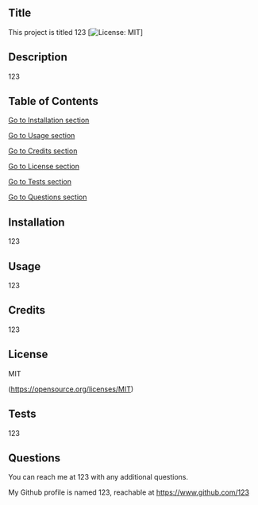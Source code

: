 ## Title

This project is titled 123
[![License: MIT](https://img.shields.io/badge/License-MIT-yellow.svg)]

## Description

123

## Table of Contents

[Go to Installation section](#installation)

[Go to Usage section](#usage)

[Go to Credits section](#credits)

[Go to License section](#license)

[Go to Tests section](#tests)

[Go to Questions section](#questions)

## Installation

123

## Usage

123

## Credits

123

## License

MIT

(https://opensource.org/licenses/MIT)

## Tests

123

## Questions

You can reach me at 123 with any additional questions.

My Github profile is named 123, reachable at https://www.github.com/123
